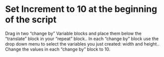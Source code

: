 # Set Increment to 10 at the beginning of the script

Drag in two “change by” Variable blocks and place them below the “translate” block in your “repeat” block.. In each “change by” block use the drop down menu to select the variables you just created: width and height.. Change the values in each “change by” block to 10.
